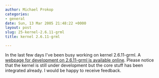```yaml
---
author: Michael Prokop
categories:
- general
date: Sun, 13 Mar 2005 21:48:22 +0000
layout: post
slug: 25-kernel-2.6.11-grml
title: kernel 2.6.11-grml

---
```

In the last few days I've been busy working on kernel 2\.6\.11\-grml. A [webpage for development on 2\.6\.11\-grml is available online](https://grml.org/kernel-devel/). Please notice that the kernel is still under development but the core stuff has been integrated already. I would be happy to receive feedback.
